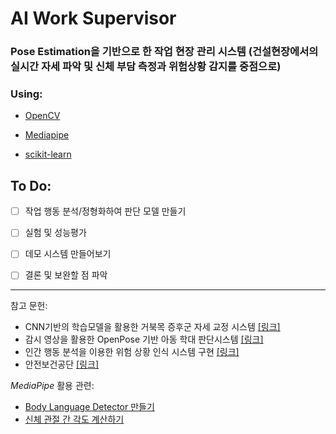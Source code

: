 # AI Work Supervisor

### **Pose Estimation을 기반으로 한 작업 현장 관리 시스템 (건설현장에서의 실시간 자세 파악 및 신체 부담 측정과 위험상황 감지를 중점으로)**

### Using:

- [OpenCV](https://opencv.org/)

- [Mediapipe](https://google.github.io/mediapipe/)

- [scikit-learn](https://scikit-learn.org/stable/)

## To Do:

- [ ] 작업 행동 분석/정형화하여 판단 모델 만들기

- [ ] 실험 및 성능평가

- [ ] 데모 시스템 만들어보기

- [ ] 결론 및 보완할 점 파악

---

참고 문헌:

- CNN기반의 학습모델을 활용한 거북목 증후군 자세 교정 시스템 [[링크]](http://koreascience.or.kr/article/JAKO202022560454953.page)
- 감시 영상을 활용한 OpenPose 기반 아동 학대 판단시스템 [[링크]](https://scienceon.kisti.re.kr/srch/selectPORSrchArticle.do?cn=JAKO201913649329503&dbt=NART)
- 인간 행동 분석을 이용한 위험 상황 인식 시스템 구현 [[링크]](http://koreascience.or.kr/article/JAKO202111841186714.page)
- 안전보건공단 [[링크]](https://kosha.or.kr/kosha/data/guidanceC.do)

*MediaPipe* 활용 관련:

- [Body Language Detector 만들기](https://www.youtube.com/watch?v=We1uB79Ci-w&list=PLY-IV1aw5rP5kLQogj-2MmOeHL5tP0-yf&index=6)
- [신체 관절 간 각도 계산하기](https://www.youtube.com/watch?v=06TE_U21FK4)
